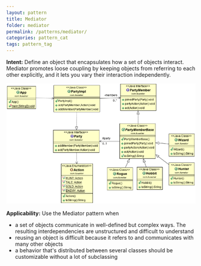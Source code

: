 ```yaml
---
layout: pattern
title: Mediator
folder: mediator
permalink: /patterns/mediator/
categories: pattern_cat
tags: pattern_tag
---
```


**Intent:** Define an object that encapsulates how a set of objects interact.
Mediator promotes loose coupling by keeping objects from referring to each
other explicitly, and it lets you vary their interaction independently.

![alt text](./etc/mediator_1.png "Mediator")

**Applicability:** Use the Mediator pattern when

* a set of objects communicate in well-defined but complex ways. The resulting interdependencies are unstructured and difficult to understand
* reusing an object is difficult because it refers to and communicates with many other objects
* a behavior that's distributed between several classes should be customizable without a lot of subclassing
